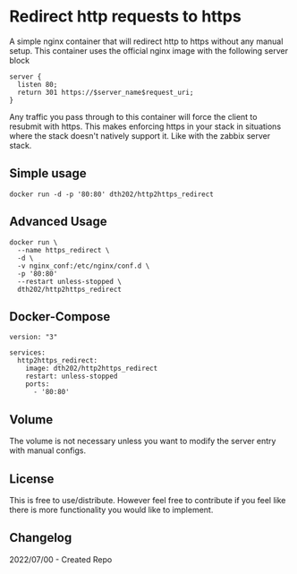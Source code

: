 # Redirect http requests to https

A simple nginx container that will redirect http to https without any manual setup. This container uses the official nginx image with the following server block

```
server {
  listen 80;
  return 301 https://$server_name$request_uri;
}
```
Any traffic you pass through to this container will force the client to resubmit with https. This makes enforcing https in your stack in situations where the stack doesn't natively support it. Like with the zabbix server stack.


## Simple usage
```
docker run -d -p '80:80' dth202/http2https_redirect
```

## Advanced Usage
```
docker run \
  --name https_redirect \
  -d \
  -v nginx_conf:/etc/nginx/conf.d \
  -p '80:80'
  --restart unless-stopped \
  dth202/http2https_redirect
```

## Docker-Compose
```
version: "3"

services:
  http2https_redirect:
    image: dth202/http2https_redirect
    restart: unless-stopped
    ports:
      - '80:80'
```

## Volume

The volume is not necessary unless you want to modify the server entry with manual configs.

## License

This is free to use/distribute. However feel free to contribute if you feel like there is more functionality you would like to implement.

## Changelog

2022/07/00 - Created Repo

